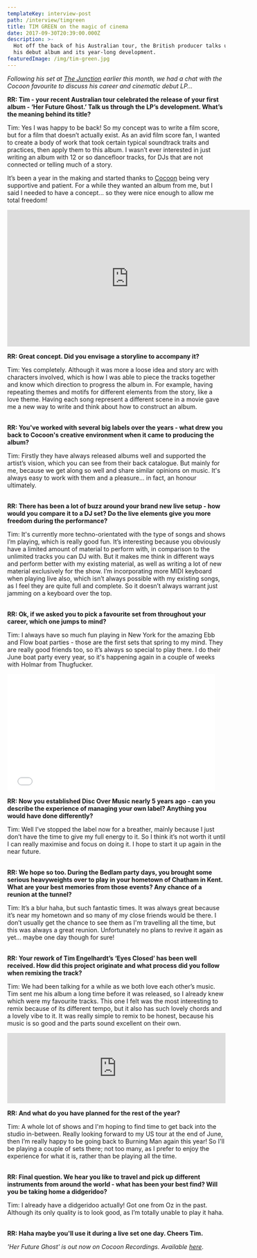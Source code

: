 ```yaml
---
templateKey: interview-post
path: /interview/timgreen
title: TIM GREEN on the magic of cinema
date: 2017-09-30T20:39:00.000Z
description: >-
  Hot off the back of his Australian tour, the British producer talks us through
  his debut album and its year-long development. 
featuredImage: /img/tim-green.jpg
---
```

_Following his set at [The Junction](https://bit.ly/2wqrGHH) earlier this month, we had a chat with the Cocoon favourite to discuss his career and cinematic debut LP..._

**RR: Tim - your recent Australian tour celebrated the release of your first album - ‘Her Future Ghost.’ Talk us through the LP’s development. What’s the meaning behind its title?**

Tim: Yes I was happy to be back! So my concept was to write a film score, but for a film that doesn’t actually exist. As an avid film score fan, I wanted to create a body of work that took certain typical soundtrack traits and practices, then apply them to this album. I wasn’t ever interested in just writing an album with 12 or so dancefloor tracks, for DJs that are not connected or telling much of a story. 

It’s been a year in the making and started thanks to [Cocoon](https://www.facebook.com/COCOON.OFFICIAL/) being very supportive and patient. For a while they wanted an album from me, but I said I needed to have a concept... so they were nice enough to allow me total freedom! 

<iframe src="https://www.facebook.com/plugins/video.php?href=https%3A%2F%2Fwww.facebook.com%2Fravereviewz%2Fvideos%2F637945146556505%2F&show_text=0&width=560" width="560" height="315" style="border:none;overflow:hidden" scrolling="no" frameborder="0" allowTransparency="true" allowFullScreen="true"></iframe>

**RR: Great concept. Did you envisage a storyline to accompany it?**

Tim: Yes completely. Although it was more a loose idea and story arc with characters involved, which is how I was able to piece the tracks together and know which direction to progress the album in. For example, having repeating themes and motifs for different elements from the story, like a love theme. Having each song represent a different scene in a movie gave me a new way to write and think about how to construct an album. 
<br><br>

**RR: You've worked with several big labels over the years - what drew you back to Cocoon's creative environment when it came to producing the album?**

Tim: Firstly they have always released albums well and supported the artist’s vision, which you can see from their back catalogue.  But mainly for me, because we get along so well and share similar opinions on music. It's always easy to work with them and a pleasure... in fact, an honour ultimately. 
<br><br>

**RR: There has been a lot of buzz around your brand new live setup - how would you compare it to a DJ set? Do the live elements give you more freedom during the performance?**

Tim: It's currently more techno-orientated with the type of songs and shows I’m playing, which is really good fun. It’s interesting because you obviously have a limited amount of material to perform with, in comparison to the unlimited tracks you can DJ with. But it makes me think in different ways and perform better with my existing material, as well as writing a lot of new material exclusively for the show. I’m incorporating more MIDI keyboard when playing live also, which isn’t always possible with my existing songs, as I feel they are quite full and complete. So it doesn’t always warrant just jamming on a keyboard over the top. 
<br><br>

**RR: Ok, if we asked you to pick a favourite set from throughout your career, which one jumps to mind?**

Tim: I always have so much fun playing in New York for the amazing Ebb and Flow boat parties - those are the first sets that spring to my mind. They are really good friends too, so it’s always so special to play there. I do their June boat party every year, so it's happening again in a couple of weeks with Holmar from Thugfucker. 

<iframe frameborder="0" width="480" height="270" src="//www.dailymotion.com/embed/video/x4jv2o9" allowfullscreen allow="autoplay"></iframe>

**RR: Now you established Disc Over Music nearly 5 years ago - can you describe the experience of managing your own label? Anything you would have done differently?**

Tim: Well I’ve stopped the label now for a breather, mainly because I just don’t have the time to give my full energy to it. So I think it’s not worth it until I can really maximise and focus on doing it. I hope to start it up again in the near future.
<br><br>

**RR: We hope so too. During the Bedlam party days, you brought some serious heavyweights over to play in your hometown of Chatham in Kent. What are your best memories from those events? Any chance of a reunion at the tunnel?**

Tim: It’s a blur haha, but such fantastic times. It was always great because it’s near my hometown and so many of my close friends would be there. I don’t usually get the chance to see them as I'm travelling all the time, but this was always a great reunion. Unfortunately no plans to revive it again as yet... maybe one day though for sure!
<br><br>

**RR: Your rework of Tim Engelhardt’s ‘Eyes Closed’ has been well received. How did this project originate and what process did you follow when remixing the track?**

Tim: We had been talking for a while as we both love each other’s music. Tim sent me his album a long time before it was released, so I already knew which were my favourite tracks. This one I felt was the most interesting to remix because of its different tempo, but it also has such lovely chords and a lovely vibe to it.  It was really simple to remix to be honest, because his music is so good and the parts sound excellent on their own.

<iframe src="https://embed.beatport.com/?id=9839774&type=track" width="100%" height="162" frameborder="0" scrolling="no" style="max-width:600px;"></iframe>

**RR: And what do you have planned for the rest of the year?**

Tim: A whole lot of shows and I'm hoping to find time to get back into the studio in-between. Really looking forward to my US tour at the end of June, then I’m really happy to be going back to Burning Man again this year! So I'll be playing a couple of sets there; not too many, as I prefer to enjoy the experience for what it is, rather than be playing all the time.
<br><br>

**RR: Final question. We hear you like to travel and pick up different instruments from around the world - what has been your best find? Will you be taking home a didgeridoo?**

Tim: I already have a didgeridoo actually! Got one from Oz in the past. Although its only quality is to look good, as I’m totally unable to play it haha.
<br><br>

**RR: Haha maybe you'll use it during a live set one day. Cheers Tim.**

_'Her Future Ghost' is out now on Cocoon Recordings. Available [here](https://www.beatport.com/release/her-future-ghost/2269137)_.
